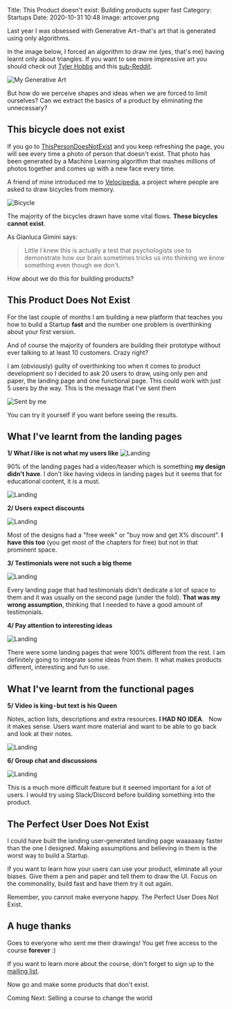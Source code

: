 Title: This Product doesn't exist: Building products super fast
Category: Startups 
Date: 2020-10-31 10:48
Image: artcover.png

Last year I was obsessed with Generative Art - that's art that is generated using only algorithms. 

In the image below, I forced an algorithm to draw me (yes, that's me) having learnt only about triangles. If you want to see more impressive art you should check out [Tyler Hobbs](https://tylerxhobbs.com/) and this [sub-Reddit](https://www.reddit.com/r/generative/).

![My Generative Art](/images/genart.gif)

But how do we perceive shapes and ideas when we are forced to limit ourselves? Can we extract the basics of a product by eliminating the unnecessary?

## This bicycle does not exist

If you go to [ThisPersonDoesNotExist](https://thispersondoesnotexist.com/) and you keep refreshing the page, you will see every time a photo of person that doesn't exist. That photo has been generated by a Machine Learning algorithm that mashes millions of photos together and comes up with a new face every time. 

A friend of mine introduced me to [Velocipedia](https://www.gianlucagimini.it/portfolio-item/velocipedia/?fbclid=IwAR3mtHozjRDKoawWPS6PcYeltg4jvZucLnvuj4RrGkWWeRlVr0fhk5cvZv8), a project where people are asked to draw bicycles from memory. 

![Bicycle](/images/artbike.png)

The majority of the bicycles drawn have some vital flows. **These bicycles cannot exist**. 

As Gianluca Gimini says: 

> Little I knew this is actually a test that psychologists use to demonstrate how our brain sometimes tricks us into thinking we know something even though we don't.

How about we do this for building products?

## This Product Does Not Exist

For the last couple of months I am building a new platform that teaches you how to build a Startup **fast** and the number one problem is overthinking about your first version. 

And of course the majority of founders are building their prototype without ever talking to at least 10 customers. Crazy right?

I am (obviously) guilty of overthinking too when it comes to product development so I decided to ask 20 users to draw, using only pen and paper, the landing page and one functional page. This could work with just 5 users by the way. This is the message that I've sent them

![Sent by me](/images/sentbyme.png)

You can try it yourself if you want before seeing the results.

## What I've learnt from the landing pages

**1/ What *I* like is not what my users like**
![Landing](/images/proone.png)

90% of the landing pages had a video/teaser which is something **my design didn't have**. I don't like having videos in landing pages but it seems that for educational content, it is a must.

![Landing](/images/protwo.png)

**2/ Users expect discounts**

![Landing](/images/prothree.png)

Most of the designs had a "free week" or "buy now and get X% discount". **I have this too** (you get most of the chapters for free) but not in that prominent space.

**3/ Testimonials were not such a big theme**

![Landing](/images/profour.png)

Every landing page that had testimonials didn't dedicate a lot of space to them and it was usually on the second page (under the fold). **That was my wrong assumption**, thinking that I needed to have a good amount of testimonials.

**4/ Pay attention to interesting ideas**

![Landing](/images/profive.png)

There were some landing pages that were 100% different from the rest. I am definitely going to integrate some ideas from them. It what makes products different, interesting and fun to use.

## What I've learnt from the functional pages

**5/ Video is king - but text is his Queen**

Notes, action lists, descriptions and extra resources. **I HAD NO IDEA**.
 
Now it makes sense. Users want more material and want to be able to go back and look at their notes. 

![Landing](/images/prosix.png)

**6/ Group chat and discussions**

![Landing](/images/proseven.png)

This is a much more difficult feature but it seemed important for a lot of users. I would try using Slack/Discord before building something into the product.

## The Perfect User Does Not Exist

I could have built the landing user-generated landing page waaaaaay faster than the one I designed. Making assumptions and believing in them is the worst way to build a Startup.

If you want to learn how your users can use your product, eliminate all your biases. Give them a pen and paper and tell them to draw the UI. Focus on the commonality, build fast and have them try it out again. 

Remember, you cannot make everyone happy. The Perfect User Does Not Exist.

## A huge thanks
Goes to everyone who sent me their drawings! You get free access to the course **forever** :)

If you want to learn more about the course, don't forget to sign up to the [mailing list](/pages/weekly-tips).

Now go and make some products that don't exist.

Coming Next: Selling a course to change the world



